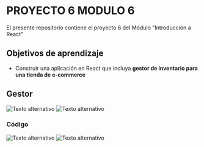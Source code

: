 # PROYECTO 6 MODULO 6
El presente repositorio contiene el proyecto 6 del Módulo "Introducción a React"

## Objetivos de aprendizaje
- Construir una aplicación en React que incluya **gestor de inventario para una tienda de e-commerce**


## Gestor 
![Texto alternativo](https://i.imgur.com/forvQdM.png)
![Texto alternativo](https://i.imgur.com/dHDVKRC.png)

### Código 
![Texto alternativo](https://i.imgur.com/ua5Iw3Q.png)
![Texto alternativo](https://i.imgur.com/popXCj1.png)
